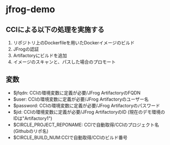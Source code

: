 # jfrog-demo

## CCIによる以下の処理を実施する

1. リポジトリ上のDockerfileを用いたDockerイメージのビルド
1. JFrogの認証
1. Artifactoryにビルドを追加
1. イメージのスキャンと、パスした場合のプロモート

## 変数
- $jfqdn: CCIの環境変数に定義が必要/JFrog ArtifactoryのFQDN
- $user: CCIの環境変数に定義が必要/JFrog Artifactoryのユーザー名
- $password: CCIの環境変数に定義が必要/JFrog Artifactoryのパスワード
- $jid: CCIの環境変数に定義が必要/JFrog ArtifactoryのID (現在のデモ環境のIDは"Artifactory1")
- $CIRCLE_PROJECT_REPONAME: CCIで自動取得/CCIのプロジェクト名(Githubのリポ名)
- $CIRCLE_BUILD_NUM:CCIで自動取得/CCIのビルド番号
